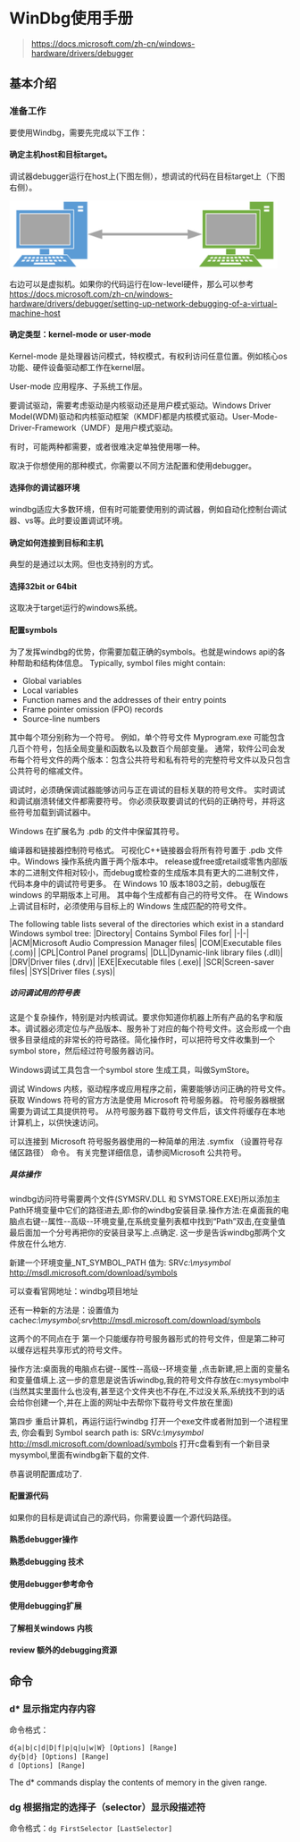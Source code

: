 # WinDbg使用手册

> https://docs.microsoft.com/zh-cn/windows-hardware/drivers/debugger

## 基本介绍
### 准备工作
要使用Windbg，需要先完成以下工作：

#### 确定主机host和目标target。

调试器debugger运行在host上(下图左侧），想调试的代码在目标target上（下图右侧）。

<img src="images/windbg/targethost1.png" width="480">

右边可以是虚拟机。如果你的代码运行在low-level硬件，那么可以参考 https://docs.microsoft.com/zh-cn/windows-hardware/drivers/debugger/setting-up-network-debugging-of-a-virtual-machine-host

#### 确定类型：kernel-mode or user-mode

Kernel-mode 是处理器访问模式，特权模式，有权利访问任意位置。例如核心os功能、硬件设备驱动都工作在kernel层。

User-mode 应用程序、子系统工作层。

要调试驱动，需要考虑驱动是内核驱动还是用户模式驱动。Windows Driver Model(WDM)驱动和内核驱动框架（KMDF)都是内核模式驱动。User-Mode-Driver-Framework（UMDF）是用户模式驱动。

有时，可能两种都需要，或者很难决定单独使用哪一种。

取决于你想使用的那种模式，你需要以不同方法配置和使用debugger。

#### 选择你的调试器环境

windbg适应大多数环境，但有时可能要使用别的调试器，例如自动化控制台调试器、vs等。此时要设置调试环境。

#### 确定如何连接到目标和主机

典型的是通过以太网。但也支持别的方式。

#### 选择32bit or 64bit

这取决于target运行的windows系统。

#### 配置symbols

为了发挥windbg的优势，你需要加载正确的symbols。也就是windows api的各种帮助和结构体信息。
Typically, symbol files might contain:
- Global variables
- Local variables
- Function names and the addresses of their entry points
- Frame pointer omission (FPO) records
- Source-line numbers

其中每个项分别称为一个符号。 例如，单个符号文件 Myprogram.exe 可能包含几百个符号，包括全局变量和函数名以及数百个局部变量。 通常，软件公司会发布每个符号文件的两个版本：包含公共符号和私有符号的完整符号文件以及只包含公共符号的缩减文件。 

调试时，必须确保调试器能够访问与正在调试的目标关联的符号文件。 实时调试和调试崩溃转储文件都需要符号。 你必须获取要调试的代码的正确符号，并将这些符号加载到调试器中。

Windows 在扩展名为 .pdb 的文件中保留其符号。

编译器和链接器控制符号格式。 可视化C++链接器会将所有符号置于 .pdb 文件中。Windows 操作系统内置于两个版本中。 release或free或retail或零售内部版本的二进制文件相对较小，而debug或检查的生成版本具有更大的二进制文件，代码本身中的调试符号更多。 在 Windows 10 版本1803之前，debug版在 windows 的早期版本上可用。 其中每个生成都有自己的符号文件。 在 Windows 上调试目标时，必须使用与目标上的 Windows 生成匹配的符号文件。


The following table lists several of the directories which exist in a standard Windows symbol tree:
|Directory|	Contains Symbol Files for|
|-|-|
|ACM|Microsoft Audio Compression Manager files|
|COM|Executable files (.com)|
|CPL|Control Panel programs|
|DLL|Dynamic-link library files (.dll)|
|DRV|Driver files (.drv)|
|EXE|Executable files (.exe)|
|SCR|Screen-saver files|
|SYS|Driver files (.sys)|

##### 访问调试用的符号表
这是个复杂操作，特别是对内核调试。要求你知道你机器上所有产品的名字和版本。调试器必须定位与产品版本、服务补丁对应的每个符号文件。这会形成一个由很多目录组成的非常长的符号路径。简化操作时，可以把符号文件收集到一个symbol store，然后经过符号服务器访问。

Windows调试工具包含一个symbol store 生成工具，叫做SymStore。

调试 Windows 内核，驱动程序或应用程序之前，需要能够访问正确的符号文件。 获取 Windows 符号的官方方法是使用 Microsoft 符号服务器。 符号服务器根据需要为调试工具提供符号。 从符号服务器下载符号文件后，该文件将缓存在本地计算机上，以供快速访问。

可以连接到 Microsoft 符号服务器使用的一种简单的用法 .symfix （设置符号存储区路径） 命令。 有关完整详细信息，请参阅Microsoft 公共符号。

##### 具体操作
windbg访问符号需要两个文件(SYMSRV.DLL 和 SYMSTORE.EXE)所以添加主Path环境变量中它们的路径进去,即:你的windbg安装目录.操作方法:在桌面我的电脑点右键--属性--高级--环境变量,在系统变量列表框中找到“Path”双击,在变量值最后面加一个分号再把你的安装目录写上.点确定. 这一步是告诉windbg那两个文件放在什么地方.

新建一个环境变量_NT_SYMBOL_PATH 值为: SRV*c:\mysymbol* http://msdl.microsoft.com/download/symbols

可以查看官网地址：windbg项目地址

还有一种新的方法是：设置值为 cache*c:\mysymbol;srv*http://msdl.microsoft.com/download/symbols

这两个的不同点在于 第一个只能缓存符号服务器形式的符号文件，但是第二种可以缓存远程共享形式的符号文件。

操作方法:桌面我的电脑点右键--属性--高级--环境变量 ,点击新建,把上面的变量名和变量值填上.这一步的意思是说告诉windbg,我的符号文件存放在c:mysymbol中(当然其实里面什么也没有,甚至这个文件夹也不存在,不过没关系,系统找不到的话会给你创建一个,并在上面的网址中去帮你下载符号文件放在里面)

第四步 重启计算机，再运行运行windbg 打开一个exe文件或者附加到一个进程里去, 你会看到
Symbol search path is: SRV*c:\mysymbol* http://msdl.microsoft.com/download/symbols
打开c盘看到有一个新目录mysymbol,里面有windbg新下载的文件.

恭喜说明配置成功了.

#### 配置源代码

如果你的目标是调试自己的源代码，你需要设置一个源代码路径。

#### 熟悉debugger操作

#### 熟悉debugging 技术

#### 使用debugger参考命令

#### 使用debugging扩展

#### 了解相关windows 内核

#### review 额外的debugging资源


## 命令
### d* 显示指定内存内容
命令格式：
```
d{a|b|c|d|D|f|p|q|u|w|W} [Options] [Range] 
dy{b|d} [Options] [Range] 
d [Options] [Range]
 ```
The d* commands display the contents of memory in the given range.
### dg 根据指定的选择子（selector）显示段描述符

命令格式：```dg FirstSelector [LastSelector]```